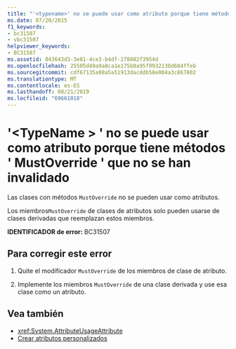 ```yaml
---
title: "'<typename>' no se puede usar como atributo porque tiene métodos ' MustOverride ' que no se han invalidado"
ms.date: 07/20/2015
f1_keywords:
- bc31507
- vbc31507
helpviewer_keywords:
- BC31507
ms.assetid: 843643d3-3e81-4ce3-b4df-278882f3954d
ms.openlocfilehash: 25505d49a9a8ca1e175b8a95f0932130d684ffeb
ms.sourcegitcommit: cdf67135a98a5a51913dacddb58e004a3c867802
ms.translationtype: MT
ms.contentlocale: es-ES
ms.lasthandoff: 08/21/2019
ms.locfileid: "69661018"
---
```

# <a name="typename-cannot-be-used-as-an-attribute-because-it-has-mustoverride-methods-that-have-not-been-overridden"></a>'\<TypeName > ' no se puede usar como atributo porque tiene métodos ' MustOverride ' que no se han invalidado
Las clases con métodos `MustOverride` no se pueden usar como atributos.  
  
 Los miembros`MustOverride` de clases de atributos solo pueden usarse de clases derivadas que reemplazan estos miembros.  
  
 **IDENTIFICADOR de error:** BC31507  
  
## <a name="to-correct-this-error"></a>Para corregir este error  
  
1. Quite el modificador `MustOverride` de los miembros de clase de atributo.  
  
2. Implemente los miembros `MustOverride` de una clase derivada y use esa clase como un atributo.  
  
## <a name="see-also"></a>Vea también

- <xref:System.AttributeUsageAttribute>
- [Crear atributos personalizados](../programming-guide/concepts/attributes/creating-custom-attributes.md)
